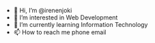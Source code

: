 - 👋 Hi, I’m @irenenjoki
- 👀 I’m interested in Web Development
- 🌱 I’m currently learning Information Technology
- 📫 How to reach me phone email

<!---
irenenjoki/irenenjoki is a ✨ special ✨ repository because its `README.md` (this file) appears on your GitHub profile.
You can click the Preview link to take a look at your changes.
--->
